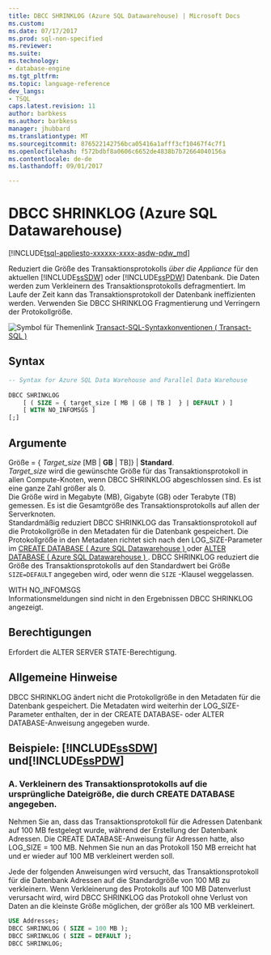 ```yaml
---
title: DBCC SHRINKLOG (Azure SQL Datawarehouse) | Microsoft Docs
ms.custom: 
ms.date: 07/17/2017
ms.prod: sql-non-specified
ms.reviewer: 
ms.suite: 
ms.technology:
- database-engine
ms.tgt_pltfrm: 
ms.topic: language-reference
dev_langs:
- TSQL
caps.latest.revision: 11
author: barbkess
ms.author: barbkess
manager: jhubbard
ms.translationtype: MT
ms.sourcegitcommit: 876522142756bca05416a1afff3cf10467f4c7f1
ms.openlocfilehash: f572bdbf8a0606c6652de4838b7b72664040156a
ms.contentlocale: de-de
ms.lasthandoff: 09/01/2017

---
```

# <a name="dbcc-shrinklog-azure-sql-data-warehouse"></a>DBCC SHRINKLOG (Azure SQL Datawarehouse)
[!INCLUDE[tsql-appliesto-xxxxxx-xxxx-asdw-pdw_md](../../includes/tsql-appliesto-xxxxxx-xxxx-asdw-pdw-md.md)]

Reduziert die Größe des Transaktionsprotokolls *über die Appliance* für den aktuellen [!INCLUDE[ssSDW](../../includes/sssdw-md.md)] oder [!INCLUDE[ssPDW](../../includes/sspdw-md.md)] Datenbank. Die Daten werden zum Verkleinern des Transaktionsprotokolls defragmentiert. Im Laufe der Zeit kann das Transaktionsprotokoll der Datenbank ineffizienten werden. Verwenden Sie DBCC SHRINKLOG Fragmentierung und Verringern der Protokollgröße.
  
![Symbol für Themenlink](../../database-engine/configure-windows/media/topic-link.gif "Thema Linksymbol") [Transact-SQL-Syntaxkonventionen &#40; Transact-SQL &#41;](../../t-sql/language-elements/transact-sql-syntax-conventions-transact-sql.md)
  
## <a name="syntax"></a>Syntax  
  
```sql
-- Syntax for Azure SQL Data Warehouse and Parallel Data Warehouse  
  
DBCC SHRINKLOG   
    [ ( SIZE = { target_size [ MB | GB | TB ]  } | DEFAULT ) ]   
    [ WITH NO_INFOMSGS ]   
[;]  
```  
  
## <a name="arguments"></a>Argumente  
Größe = { *Target_size* [MB | **GB** | TB]} | **Standard**.  
*Target_size* wird die gewünschte Größe für das Transaktionsprotokoll in allen Compute-Knoten, wenn DBCC SHRINKLOG abgeschlossen sind. Es ist eine ganze Zahl größer als 0.  
Die Größe wird in Megabyte (MB), Gigabyte (GB) oder Terabyte (TB) gemessen. Es ist die Gesamtgröße des Transaktionsprotokolls auf allen der Serverknoten.  
Standardmäßig reduziert DBCC SHRINKLOG das Transaktionsprotokoll auf die Protokollgröße in den Metadaten für die Datenbank gespeichert. Die Protokollgröße in den Metadaten richtet sich nach den LOG_SIZE-Parameter im [CREATE DATABASE &#40; Azure SQL Datawarehouse &#41; ](../../t-sql/statements/create-database-azure-sql-data-warehouse.md) oder [ALTER DATABASE &#40; Azure SQL Datawarehouse &#41; ](../../t-sql/statements/alter-database-azure-sql-data-warehouse.md). DBCC SHRINKLOG reduziert die Größe des Transaktionsprotokolls auf den Standardwert bei Größe `SIZE=DEFAULT` angegeben wird, oder wenn die `SIZE` -Klausel weggelassen.
  
WITH NO_INFOMSGS  
Informationsmeldungen sind nicht in den Ergebnissen DBCC SHRINKLOG angezeigt.  
  
## <a name="permissions"></a>Berechtigungen  
Erfordert die ALTER SERVER STATE-Berechtigung.
  
## <a name="general-remarks"></a>Allgemeine Hinweise  
DBCC SHRINKLOG ändert nicht die Protokollgröße in den Metadaten für die Datenbank gespeichert. Die Metadaten wird weiterhin der LOG_SIZE-Parameter enthalten, der in der CREATE DATABASE- oder ALTER DATABASE-Anweisung angegeben wurde.
  
## <a name="examples-includesssdwincludessssdw-mdmd-and-includesspdwincludessspdw-mdmd"></a>Beispiele: [!INCLUDE[ssSDW](../../includes/sssdw-md.md)] und[!INCLUDE[ssPDW](../../includes/sspdw-md.md)]  
### <a name="a-shrink-the-transaction-log-to-the-original-size-specified-by-create-database"></a>A. Verkleinern des Transaktionsprotokolls auf die ursprüngliche Dateigröße, die durch CREATE DATABASE angegeben.  
Nehmen Sie an, dass das Transaktionsprotokoll für die Adressen Datenbank auf 100 MB festgelegt wurde, während der Erstellung der Datenbank Adressen. Die CREATE DATABASE-Anweisung für Adressen hatte, also LOG_SIZE = 100 MB. Nehmen Sie nun an das Protokoll 150 MB erreicht hat und er wieder auf 100 MB verkleinert werden soll.
  
Jede der folgenden Anweisungen wird versucht, das Transaktionsprotokoll für die Datenbank Adressen auf die Standardgröße von 100 MB zu verkleinern. Wenn Verkleinerung des Protokolls auf 100 MB Datenverlust verursacht wird, wird DBCC SHRINKLOG das Protokoll ohne Verlust von Daten an die kleinste Größe möglichen, der größer als 100 MB verkleinert.
  
```sql
USE Addresses;  
DBCC SHRINKLOG ( SIZE = 100 MB );  
DBCC SHRINKLOG ( SIZE = DEFAULT );  
DBCC SHRINKLOG;  
```  
  
  

